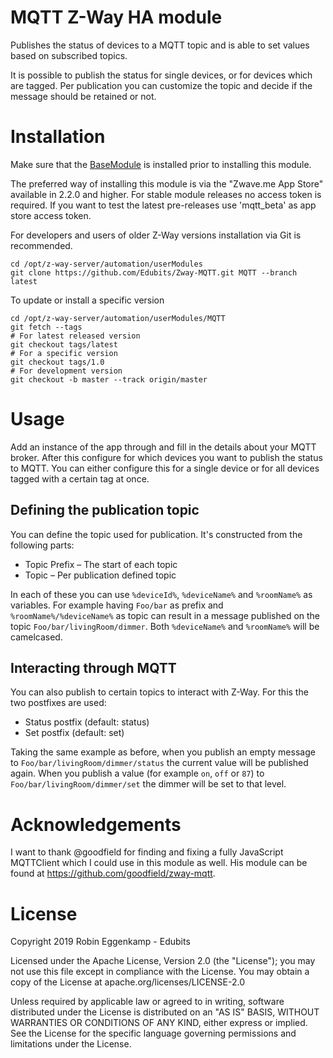 # MQTT Z-Way HA module

Publishes the status of devices to a MQTT topic and is able to set
values based on subscribed topics.

It is possible to publish the status for single devices, or for devices
which are tagged. Per publication you can customize the topic and decide
if the message should be retained or not.

# Installation

Make sure that the [BaseModule](https://github.com/maros/Zway-BaseModule) is installed prior to installing this 
module.

The preferred way of installing this module is via the "Zwave.me App Store"
available in 2.2.0 and higher. For stable module releases no access token is 
required. If you want to test the latest pre-releases use 'mqtt_beta' as 
app store access token.

For developers and users of older Z-Way versions installation via Git is 
recommended.

```shell
cd /opt/z-way-server/automation/userModules
git clone https://github.com/Edubits/Zway-MQTT.git MQTT --branch latest
```

To update or install a specific version
```shell
cd /opt/z-way-server/automation/userModules/MQTT
git fetch --tags
# For latest released version
git checkout tags/latest
# For a specific version
git checkout tags/1.0
# For development version
git checkout -b master --track origin/master
```

# Usage

Add an instance of the app through and fill in the details about your
MQTT broker. After this configure for which devices you want to publish
the status to MQTT. You can either configure this for a single device
or for all devices tagged with a certain tag at once.

## Defining the publication topic

You can define the topic used for publication. It's constructed from the
following parts:

* Topic Prefix – The start of each topic
* Topic – Per publication defined topic

In each of these you can use `%deviceId%`, `%deviceName%` and `%roomName%`
as variables. For example having `Foo/bar` as prefix and
`%roomName%/%deviceName%` as topic can result in a message published on the
topic `Foo/bar/livingRoom/dimmer`. Both `%deviceName%` and `%roomName%` will
be camelcased.

## Interacting through MQTT

You can also publish to certain topics to interact with Z-Way. For this
the two postfixes are used:

* Status postfix (default: status)
* Set postfix (default: set)

Taking the same example as before, when you publish an empty message to
`Foo/bar/livingRoom/dimmer/status` the current value will be published
again. When you publish a value (for example `on`, `off` or `87`) to
`Foo/bar/livingRoom/dimmer/set` the dimmer will be set to that level.

# Acknowledgements

I want to thank @goodfield for finding and fixing a fully JavaScript
MQTTClient which I could use in this module as well. His module can be
found at https://github.com/goodfield/zway-mqtt.

# License

Copyright 2019 Robin Eggenkamp - Edubits

Licensed under the Apache License, Version 2.0 (the "License"); you may not use this file except in compliance with the License. You may obtain a copy of the License at apache.org/licenses/LICENSE-2.0

Unless required by applicable law or agreed to in writing, software distributed under the License is distributed on an "AS IS" BASIS, WITHOUT WARRANTIES OR CONDITIONS OF ANY KIND, either express or implied. See the License for the specific language governing permissions and limitations under the License.
